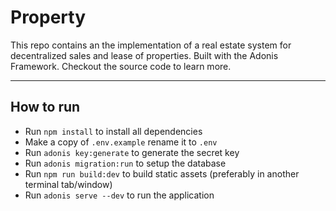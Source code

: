 # Property

This repo contains an the implementation of a real estate system for decentralized sales and lease of properties. Built with the Adonis Framework. Checkout the source code to learn more.

<hr />

## How to run

- Run `npm install` to install all dependencies
- Make a copy of `.env.example` rename it to `.env`
- Run `adonis key:generate` to generate the secret key
- Run `adonis migration:run` to setup the database
- Run `npm run build:dev` to build static assets (preferably in another terminal tab/window)
- Run `adonis serve --dev` to run the application

